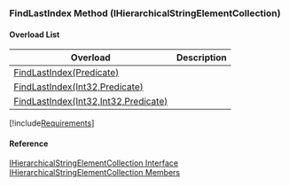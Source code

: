﻿### FindLastIndex Method (IHierarchicalStringElementCollection)

#### Overload List

| Overload | Description |
| --- | --- |
| [FindLastIndex(Predicate<IHierarchicalStringElement>)](fcSDK~FChoice.Foundation.Clarify.DataObjects.IHierarchicalStringElementCollection~FindLastIndex(Predicate{IHierarchicalStringElement}).md) |   |
| [FindLastIndex(Int32,Predicate<IHierarchicalStringElement>)](fcSDK~FChoice.Foundation.Clarify.DataObjects.IHierarchicalStringElementCollection~FindLastIndex(Int32,Predicate{IHierarchicalStringElement}).md) |   |
| [FindLastIndex(Int32,Int32,Predicate<IHierarchicalStringElement>)](fcSDK~FChoice.Foundation.Clarify.DataObjects.IHierarchicalStringElementCollection~FindLastIndex(Int32,Int32,Predicate{IHierarchicalStringElement}).md) |   |

[!include[Requirements](../partials/requirements.md)]



#### Reference

[IHierarchicalStringElementCollection Interface](fcSDK~FChoice.Foundation.Clarify.DataObjects.IHierarchicalStringElementCollection.md)  
[IHierarchicalStringElementCollection Members](fcSDK~FChoice.Foundation.Clarify.DataObjects.IHierarchicalStringElementCollection_members.md)